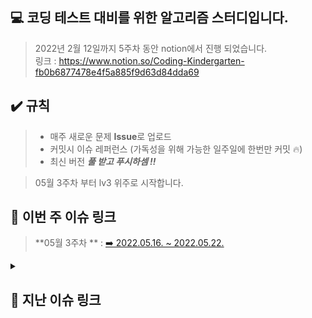 ## 💻 코딩 테스트 대비를 위한 알고리즘 스터디입니다.   

> 2022년 2월 12일까지 5주차 동안 notion에서 진행 되었습니다.   
링크 :  <https://www.notion.so/Coding-Kindergarten-fb0b6877478e4f5a885f9d63d84dda69>

## ✔️ 규칙
> * 매주 새로운 문제 **Issue**로 업로드
> * 커밋시 이슈 레퍼런스 (가독성을 위해 가능한 일주일에 한번만 커밋 🔥)
> * 최신 버전 ***풀 받고 푸시하셈 !!***   
   
> 05월 3주차 부터 lv3 위주로 시작합니다.

## 🔗 이번 주 이슈 링크

> **05월 3주차 ** : <a href = "https://github.com/qkd1101/AlgorithmStudy/issues/8"> ➡️ 2022.05.16. ~ 2022.05.22. </a>

<details>
<summary><h2>🔗 지난 이슈 링크</h2></summary>
<div markdown="1">

  > * **03월 4주차** : <a href = "https://github.com/qkd1101/AlgorithmStudy/issues/6"> ➡️ 2022.03.20. ~ 2022.03.26. </a>
  >
  > * **03월 3주차** : <a href = "https://github.com/qkd1101/AlgorithmStudy/issues/5"> ➡️ 2022.03.13. ~ 2022.03.19. </a>
  >
  > * **03월 2주차** : <a href = "https://github.com/qkd1101/AlgorithmStudy/issues/4"> ➡️ 2022.03.06. ~ 2022.03.12. </a>
  >
  > * **02월 5주차 (03월 1주차)** : <a href = "https://github.com/qkd1101/AlgorithmStudy/issues/3"> ➡️ 2022.02.27. ~ 2022.03.05. </a>
  >
  > * **02월 4주차** : <a href = "https://github.com/qkd1101/AlgorithmStudy/issues/2"> ➡️ 2022.02.20. ~ 2022.02.26. </a>
  >
  > * **02월 3주차** : <a href = "https://github.com/qkd1101/AlgorithmStudy/issues/1"> ➡️ 2022.02.13. ~ 2022.02.19. 
  > 
  > * **03월 5주차 (04월 1주차)** : <a href = "https://github.com/qkd1101/AlgorithmStudy/issues/7"> ➡️ 2022.03.27. ~ 2022.04.02.
  
</details>
